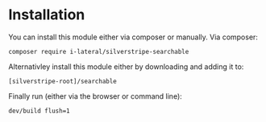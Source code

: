 # Installation

You can install this module either via composer or manually. Via composer:

    composer require i-lateral/silverstripe-searchable

Alternativley install this module either by downloading and adding
it to:

    [silverstripe-root]/searchable

Finally run (either via the browser or command line):

    dev/build flush=1